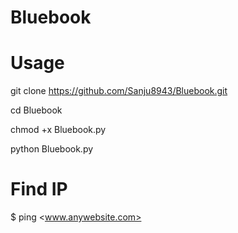 # Bluebook
# Usage
git clone https://github.com/Sanju8943/Bluebook.git

cd Bluebook 

chmod +x Bluebook.py

python Bluebook.py <target ip> <target port> <bytes>



# Find IP
$ ping <www.anywebsite.com>
